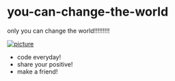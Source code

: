 # you-can-change-the-world

only you can change the world!!!!!!!!!

[![picture](http://i.quoteaddicts.com/media/quotes/2/72038-quotes-about-change-the-world.jpg)](https://www.youtube.com/watch?v=hqznUenqN_s)

* code everyday!
* share your positive!
* make a friend!
